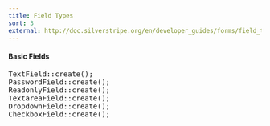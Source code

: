 ```yaml
---
title: Field Types
sort: 3
external: http://doc.silverstripe.org/en/developer_guides/forms/field_types/
---
```


<h4>Basic Fields</h4>

<pre class="prettyprint lang-php">
TextField::create();
PasswordField::create();
ReadonlyField::create();
TextareaField::create();
DropdownField::create();
CheckboxField::create();
</pre>